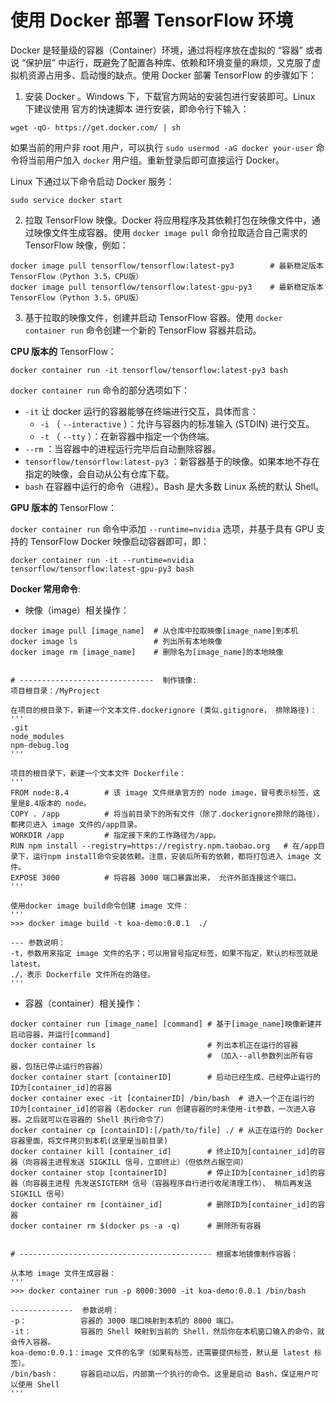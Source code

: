 # 使用 Docker 部署 TensorFlow 环境

Docker 是轻量级的容器（Container）环境，通过将程序放在虚拟的 “容器” 或者说 “保护层” 中运行，既避免了配置各种库、依赖和环境变量的麻烦，又克服了虚拟机资源占用多、启动慢的缺点。使用 Docker 部署 TensorFlow 的步骤如下：

1. 安装 Docker 。Windows 下，下载官方网站的安装包进行安装即可。Linux 下建议使用 官方的快速脚本 进行安装，即命令行下输入：

```
wget -qO- https://get.docker.com/ | sh
```

如果当前的用户非 root 用户，可以执行 `sudo usermod -aG docker your-user` 命令将当前用户加入 `docker` 用户组。重新登录后即可直接运行 Docker。

Linux 下通过以下命令启动 Docker 服务：

    sudo service docker start

2. 拉取 TensorFlow 映像。Docker 将应用程序及其依赖打包在映像文件中，通过映像文件生成容器。使用 `docker image pull` 命令拉取适合自己需求的 TensorFlow 映像，例如：

```
docker image pull tensorflow/tensorflow:latest-py3        # 最新稳定版本TensorFlow（Python 3.5，CPU版）
docker image pull tensorflow/tensorflow:latest-gpu-py3    # 最新稳定版本TensorFlow（Python 3.5，GPU版）
```

3. 基于拉取的映像文件，创建并启动 TensorFlow 容器。使用 `docker container run` 命令创建一个新的 TensorFlow 容器并启动。

**CPU 版本的** TensorFlow：

    docker container run -it tensorflow/tensorflow:latest-py3 bash

`docker container run` 命令的部分选项如下：

+ `-it` 让 docker 运行的容器能够在终端进行交互，具体而言：
    + `-i` （ `--interactive` ）：允许与容器内的标准输入 (STDIN) 进行交互。
    + `-t` （ `--tty` ）：在新容器中指定一个伪终端。
+ `--rm` ：当容器中的进程运行完毕后自动删除容器。
+ `tensorflow/tensorflow:latest-py3` ：新容器基于的映像。如果本地不存在指定的映像，会自动从公有仓库下载。
+ `bash` 在容器中运行的命令（进程）。Bash 是大多数 Linux 系统的默认 Shell。

**GPU 版本的** TensorFlow：

`docker container run` 命令中添加 `--runtime=nvidia` 选项，并基于具有 GPU 支持的 TensorFlow Docker 映像启动容器即可，即：

    docker container run -it --runtime=nvidia tensorflow/tensorflow:latest-gpu-py3 bash


**Docker 常用命令**:

+ 映像（image）相关操作：

```
docker image pull [image_name]  # 从仓库中拉取映像[image_name]到本机
docker image ls                 # 列出所有本地映像
docker image rm [image_name]    # 删除名为[image_name]的本地映像


# ------------------------------  制作镜像:
项目根目录：/MyProject

在项目的根目录下，新建一个文本文件.dockerignore (类似.gitignore， 排除路径)：
'''
.git
node_modules
npm-debug.log
'''

项目的根目录下，新建一个文本文件 Dockerfile：
'''
FROM node:8.4        # 该 image 文件继承官方的 node image，冒号表示标签，这里是8.4版本的 node。
COPY . /app          # 将当前目录下的所有文件（除了.dockerignore排除的路径），都拷贝进入 image 文件的/app目录。
WORKDIR /app         # 指定接下来的工作路径为/app。
RUN npm install --registry=https://registry.npm.taobao.org   # 在/app目录下，运行npm install命令安装依赖。注意，安装后所有的依赖，都将打包进入 image 文件。
EXPOSE 3000          # 将容器 3000 端口暴露出来， 允许外部连接这个端口。
'''

使用docker image build命令创建 image 文件：
'''
>>> docker image build -t koa-demo:0.0.1  ./

--- 参数说明：
-t，参数用来指定 image 文件的名字；可以用冒号指定标签，如果不指定，默认的标签就是latest。
./，表示 Dockerfile 文件所在的路径。
'''
```

+ 容器（container）相关操作：

```
docker container run [image_name] [command] # 基于[image_name]映像新建并启动容器，并运行[command]
docker container ls                         # 列出本机正在运行的容器
                                            # （加入--all参数列出所有容器，包括已停止运行的容器）
docker container start [containerID]        # 启动已经生成、已经停止运行的ID为[container_id]的容器              
docker container exec -it [containerID] /bin/bash  # 进入一个正在运行的 ID为[container_id]的容器（若docker run 创建容器的时未使用-it参数，一次进入容器。之后就可以在容器的 Shell 执行命令了）
docker container cp [containID]:[/path/to/file] ./ # 从正在运行的 Docker 容器里面，将文件拷贝到本机(这里是当前目录)               
docker container kill [container_id]        # 终止ID为[container_id]的容器（向容器主进程发送 SIGKILL 信号，立即终止）（但依然占据空间）
docker container stop [containerID]         # 停止ID为[container_id]的容器（向容器主进程 先发送SIGTERM 信号（容器程序自行进行收尾清理工作）、 稍后再发送 SIGKILL 信号）
docker container rm [container_id]          # 删除ID为[container_id]的容器
docker container rm $(docker ps -a -q)      # 删除所有容器


# ------------------------------------------- 根据本地镜像制作容器：

从本地 image 文件生成容器：
'''
>>> docker container run -p 8000:3000 -it koa-demo:0.0.1 /bin/bash

--------------  参数说明：
-p：            容器的 3000 端口映射到本机的 8000 端口。
-it：           容器的 Shell 映射到当前的 Shell，然后你在本机窗口输入的命令，就会传入容器。
koa-demo:0.0.1：image 文件的名字（如果有标签，还需要提供标签，默认是 latest 标签）。
/bin/bash：     容器启动以后，内部第一个执行的命令。这里是启动 Bash，保证用户可以使用 Shell
'''


```




